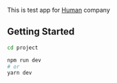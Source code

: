 This is test app for [Human](https://www.humaninteraction.com/) company

## Getting Started
```bash
cd project
```
```bash
npm run dev
# or
yarn dev
```
